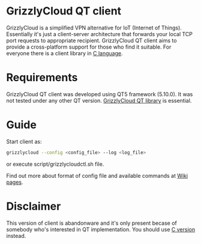 # GrizzlyCloud QT client

GrizzlyCloud is a simplified VPN alternative for IoT (Internet of Things). Essentially it's just a client-server architecture that forwards your local TCP port requests to appropriate recipient. GrizzlyCloud QT client aims to provide a cross-platform support for those who find it suitable. For everyone there is a client library in [C language](https://github.com/GrizzlyCloud/grizzlycloudlib).

# Requirements

GrizzlyCloud QT client was developed using QT5 framework (5.10.0). It was not tested under any other QT version.
[GrizzlyCloud QT library](https://github.com/GrizzlyCloud/grizzlycloudlibqt) is essential.

# Guide

Start client as:
```sh
grizzlycloud --config <config_file> --log <log_file>
```

or execute script/grizzlycloudctl.sh file.

Find out more about format of config file and available commands at [Wiki pages](https://grizzlycloud.com/wiki/doku.php?id=commands).

# Disclaimer

This version of client is abandonware and it's only present becase of somebody who's interested in QT implementation. You should use [C version](https://github.com/GrizzlyCloud/grizzlycloudlib) instead.
